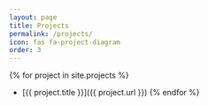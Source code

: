 ```yaml
---
layout: page
title: Projects
permalink: /projects/
icon: fas fa-project-diagram
order: 3
---
```

{% for project in site.projects %}
- [{{ project.title }}]({{ project.url }})
{% endfor %}
